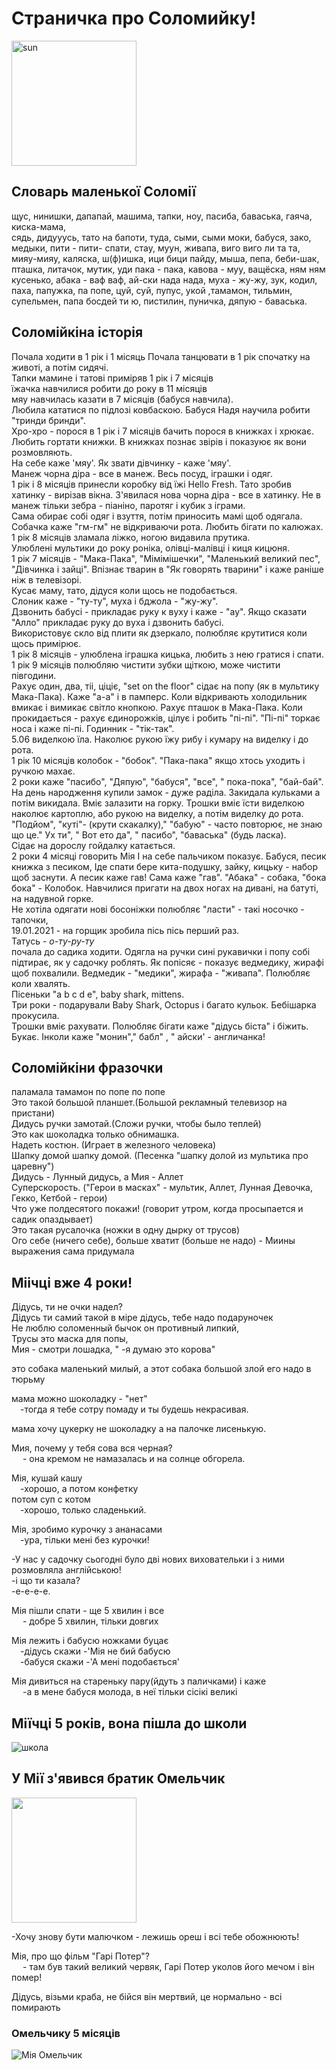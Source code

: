 # Страничка про Соломийку!

 <img src=sonechko/img/Sun.png width=200 alt ="sun">
 
## Словарь маленької Соломії
щус, нинишки, дапапай, машима, тапки,
 ноу, пасиба, баваська, гаяча, киска-мама,  
сядь,  дидууусь, тато на бапоти, туда, сыми, 
сыми моки, бабуся, зако, медыки, 
пити - пити- спати, стау, муун, живапа, 
виго виго ли та та, мияу-мияу, каляска, ш(ф)ишка,
 ици бици пайду, мыша, пепа, беби-шак, пташка,
 литачок, мутик, уди пака - пака, кавова - муу, 
ващёска, ням ням кусенько, абака - ваф ваф,
 ай-ски нада нада, муха - жу-жу, зук, кодил, 
паха, папужка, па попе, цуй, суй, пупус, укой
 ,тамамон, тильмин, супельмен, папа босдей ти ю,
 пистилин, пуничка, дяпую - баваська.   
 
 ## Соломійкіна історія  
 
Почала ходити в 1 рік і 1 місяць Почала танцювати в 1 рік спочатку на животі, а потім сидячі.  
 Тапки мамине і татові приміряв 1 рік і 7 місяців  
їжачка навчилися  робити до року в 11 місяців  
мяу навчилась казати в 7 місяців (бабуся навчила).   
Любила кататися по підлозі ковбаскою. Бабуся Надя научила робити "тринди бринди".  
Хро-хро - порося в 1 рік і 7 місяців бачить порося в книжках і хрюкає.  
Любить гортати книжки. В книжках познає звірів і показуює як вони розмовляють.  
На себе каже 'мяу'. Як звати дівчинку - каже 'мяу'.  
Манеж чорна діра - все в манеж. Весь посуд, іграшки і одяг.  
1 рік і 8 місяців принесли коробку від їжі Hello Fresh. Тато зробив хатинку - вирізав вікна. З'явилася нова чорна діра - все в хатинку. Не в манеж тільки зебра - піаніно, паротяг і кубик з іграми.  
Сама обирає собі одяг і взуття, потім приносить мамі щоб одягала.   
Собачка каже "гм-гм" не відкриваючи рота.  Любить бігати по калюжах.  
1 рік 8 місяців зламала ліжко, ногою видавила прутика.  
Улюблені мультики до року роніка, олівці-малівці і киця кицюня.  
1 рік 7 місяців - "Мака-Пака", "Мімімішечки", "Маленький великий пес", "Дівчинка і зайці". Впізнає тварин в "Як говорять тварини"  і каже раніше ніж в телевізорі.  
Кусає маму, тато, дідуся коли щось не подобається.  
Слоник каже - "ту-ту", муха і бджола - "жу-жу".  
Дзвонить бабусі - прикладає руку к вуху і каже - "ау". Якщо сказати "Алло" прикладає руку до вуха і  дзвонить бабусі.  
Використовує скло від плити як дзеркало, полюбляє крутитися коли щось примірює.  
 1 рік 8 місяців - улюблена іграшка кицька, любить з нею гратися і спати.  
1 рік 9 місяців полюбляю чистити зубки щіткою, може  чистити півгодини.  
Рахує один, два, тіі, ціціє,  "set on the floor"  сідає на попу (як в мультику Мака-Пака).  Каже "а-а" і в памперс.  Коли відкривають холодильник вмикає і вимикає світло кнопкою.  Рахує пташок в Мака-Пака. Коли прокидається - рахує єдинорожків,  цілує і робить "пі-пі". 
"Пі-пі" торкає носа і каже пі-пі. Годинник - "тік-так".  
5.06 виделкою їла. Наколює рукою їжу рибу і кумару на виделку і до рота.  
1 рік 10 місяців колобок - "бобок". "Пака-пака" якщо хтось уходить і ручкою махає.  
2 роки каже "пасибо", "Дяпую",      "бабуся",  "все", " пока-пока", "бай-бай".  На день народження купили замок - дуже раділа. Закидала кульками а потім викидала. Вміє залазити на горку. Трошки вміє їсти виделкою наколює картоплю, або рукою на виделку, а потім виделку до рота.  
"Подйом", "куті"- (крути скакалку)," "бабую" - часто повторює, не знаю що це." Ух ти", " Вот ето да", " пасибо", "баваська" (будь ласка).  
Сідає на дорослу гойдалку катається.  
2 роки 4 місяці говорить Мія І на себе пальчиком показує.  Бабуся, песик книжка з песиком,  Іде спати бере кита-подушку,  зайку, кицьку - набор щоб заснути. А песик каже гав! Сама каже  "гав". "Абака" - собака, "бока бока" - Колобок. Навчилися пригати на двох ногах на дивані, на батуті, на надувной горке.  
Не хотіла одягати нові босоніжки полюбляє "ласти" - такі носочко - тапочки,  
19.01.2021 - на горщик зробила пісь пісь перший раз.  
Татусь - *о-ту-ру-ту*  
почала до садика ходити. Одягла на ручки сині рукавички і попу собі підтирає,  як у садочку роблять. Як попісяє - показує ведмедику, жирафі щоб похвалили. Ведмедик - "медики", жирафа - "живапа". Полюбляє коли хвалять.  
Пісеньки "a b c d e", baby shark, mittens.  
Три роки - подарували Baby Shark, Octopus і багато кульок. Бебішарка прокусила.  
Трошки вміє рахувати. Полюбляє бігати каже "дідусь  біста" і біжить. Букає. Інколи каже "монин"," бабл" , " айски' - англичанка!

 ## Соломійкіни фразочки
паламала тамамон по попе по попе  
Это такой большой планшет.(Большой рекламный
 телевизор на пристани)   
Дидусь ручки замотай.(Сложи ручки, чтобы было теплей)   
Это как шоколадка только обнимашка.   
Надеть костюн. (Играет в железного человека)  
Шапку домой шапку домой. (Песенка "шапку долой из мультика про царевну")   
Дидусь - Лунный дидусь, а Мия - Аллет  
Суперскорость. ("Герои в масках" - мультик, Аллет, 
Лунная Девочка, Гекко, Кетбой - герои)   
Что уже полдесятого покажи! (говорит утром, когда
 просыпается и садик опаздывает)   
Это такая русалочка (ножки в одну дырку от трусов)  
Ого себе (ничего себе),  больше хватит (больше не надо) -
Миины выражения сама придумала
## Міічці вже 4 роки! 
Дідусь, ти не очки надел?  
Дідусь ти самий такой в міре дідусь, тебе надо подаруночек    
Не люблю соломенный бычок он противный липкий,   
Трусы это маска для попы,  
Мия - смотри лошадка,   " -я думаю это корова"

 это собака маленький милый, а этот собака большой злой его надо в тюрьму

мама можно шоколадку - "нет"  
&emsp;-тогда я тебе сотру помаду и ты будешь некрасивая.

мама хочу цукерку не шоколадку а на палочке лисенькую.

Мия, почему у тебя сова вся черная?  
&emsp; - она кремом не намазалась и на солнце обгорела.

Мія, кушай кашу  
&emsp;-хорошо,  а потом конфетку  
потом суп с котом  
&emsp;-хорошо, только сладенький.  

Мія, зробимо курочку з ананасами    
&emsp;-ура, тільки мені без курочки!  

-У нас у садочку сьогодні було дві нових виховательки і з ними розмовляла англійською!  
-і що ти казала?  
-е-е-е-е.  

Мія пішли спати - ще 5 хвилин і все  
&emsp;	- добре 5 хвилин, тільки довгих

Мія лежить і бабусю ножками буцає  
&emsp;-дідусь скажи -'Мія не бий бабусю<br>
&emsp;-бабуся скажи -'А мені подобається'  

Мія дивиться на стареньку пару(йдуть з паличками) і каже  <br>  &emsp;  -а в мене бабуся молода, в неї тільки сісікі великі

## Міїчці 5 років, вона пішла до школи 


![школа](img/Mia_in_shool.jpg)

## У Мії з'явився братик Омельчик
<img src="img/omelchik1.jpg" width =200>

-Хочу знову бути малючком - лежишь ореш і всі тебе обожнюють!

Мія, про що фільм "Гарі Потер"? <br>  &emsp; - там був такий великий червяк, Гарі Потер уколов його мечом і він помер!

Дідусь, візьми краба, не бійся він мертвий, це нормально - всі помирають   

### Омельчику 5 місяців

![Мія Омельчик ](img/Mia_Omelchik_5.jpg) 

